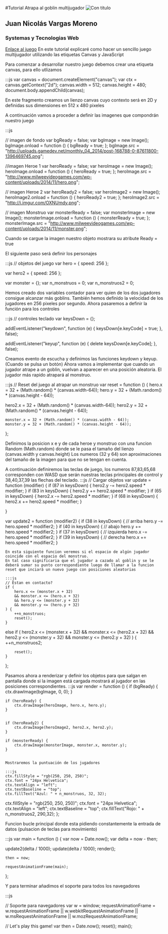 #Tutorial Atrapa al goblin multijugador
![Con titulo](http://i.imgur.com/zyxxxRb.png "Juego")
## Juan Nicolás Vargas Moreno
### Systemas y Tecnologias Web
[Enlace al juego](http://codepen.io/innNNN/pen/rxVPxd "Juego codepen")
En este tutorial explicaré como hacer un sencillo juego multijugador utilizando las etiquetas Canvas y JavaScript

Para comenzar a desarrollar nuestro juego debemos crear una etiqueta canvas, para ello utlizamos 

:::js
var canvas = document.createElement("canvas");
var ctx = canvas.getContext("2d");
canvas.width = 512;
canvas.height = 480;
document.body.appendChild(canvas);

En este fragmento creamos un lienzo canvas cuyo contexto será en 2D y definidas sus dimensiones en 512 x 480 pixeles

A continuación vamos a proceder a definir las imagenes que compondrán nuestro juego

:::js

// imagen de fondo
var bgReady = false;
var bgImage = new Image();
bgImage.onload = function () {
	bgReady = true;
};
bgImage.src = "http://uploads.gamedev.net/monthly_04_2014/post-168788-0-87611800-1396469745.png";

//imagen Heroe 1
var heroReady = false;
var heroImage = new Image();
heroImage.onload = function () {
	heroReady = true;
};
heroImage.src = "http://www.milweevideogames.com/wp-content/uploads/2014/11/hero.png";

// imagen Heroe 2
var heroReady2 = false;
var heroImage2 = new Image();
heroImage2.onload = function () {
	heroReady2 = true;
};
heroImage2.src = "http://i.imgur.com/OXNUmdy.png";

// imagen Monstruo
var monsterReady = false;
var monsterImage = new Image();
monsterImage.onload = function () {
	monsterReady = true;
};
monsterImage.src = "http://www.milweevideogames.com/wp-content/uploads/2014/11/monster.png";


Cuando se cargue la imagen nuestro objeto mostrara su atribute Ready = true

El siguiente paso será definir los personajes

:::js
// objetos del juego
var hero = {
	speed: 256 
};

var hero2 = {
	speed: 256 
};

var monster = {};
var n_monstruos = 0;
var n_monstruos2 = 0;

Hemos creado dos variables contador para ver quien de los dos jugadores consigue alcanzar más goblins.
También hemos definido la velocidad de los jugadores en 256 pixeles por segundo.
Ahora pasaremos a definir la función para los controles

:::js
// controles teclado
var keysDown = {};

addEventListener("keydown", function (e) {
	keysDown[e.keyCode] = true;
}, false);

addEventListener("keyup", function (e) {
	delete keysDown[e.keyCode];
}, false);

Creamos evento de escucha y definimos las funciones keydown y keyup. (Cuando se pulsa un botón)
Ahora vamos a implementar que cuando un jugador atrape a un goblin, vuelvan a aparecer en una posición aleatoria.
El jugador más rapido atrapará al monstruo.

:::js
// Reset del juego al atrapar un monstruo
var reset = function () {
	hero.x = 32 + (Math.random() * (canvas.width-64));
	hero.y = 32 + (Math.random() * (canvas.height - 64));
  
  hero2.x = 32 + (Math.random() * (canvas.width-64));
	hero2.y = 32 + (Math.random() * (canvas.height - 64));

	monster.x = 32 + (Math.random() * (canvas.width - 64));
	monster.y = 32 + (Math.random() * (canvas.height - 64));
};

Definimos la posicion x e y de cada heroe y monstruo con una funcion Random (Math.random) donde se le pasa el tamaño del lienzo
(canvas.width y canvas.height) Los numeros (32 y 64) son aproximaciones del tamaño de la imagen para que no se tengan en cuenta.


A continuación definiremos las teclas de juego, los numeros 87,83,65,68 corresponden con WASD que serán
nuestras teclas principales de control y 38,40,37,39 las flechas del teclado.
:::js
// Cargar objetos
var update = function (modifier) {
	if (87 in keysDown) { 
		hero2.y -= hero2.speed * modifier;
	}
	if (83 in keysDown) {
		hero2.y += hero2.speed * modifier;
	}
	if (65 in keysDown) { 
		hero2.x -= hero2.speed * modifier;
	}
	if (68 in keysDown) { 
		hero2.x += hero2.speed * modifier;
	}
  
}
  
 var update2 = function (modifier2) {
	if (38 in keysDown) { // arriba
		hero.y -= hero.speed * modifier2;
	}
	if (40 in keysDown) { // abajo
		hero.y += hero.speed * modifier2;
	}
	if (37 in keysDown) { // izquierda
		hero.x -= hero.speed * modifier2;
	}
	if (39 in keysDown) { // derecha
		hero.x += hero.speed * modifier2;
	}
	
	En esta siguiente funcion veremos si el espacio de algún jugador coincide con el espacio del monstruo. 
	En tal caso significaria que el jugador a cazado al goblin y se le deberá sumar su punto correspondiente luego de llamar a la funcion
	reset que inciará un nuevo juego con posiciones aleatorias
	
	:::js
	// Estan en contacto?
	if (
		hero.x <= (monster.x + 32)
		&& monster.x <= (hero.x + 32)
		&& hero.y <= (monster.y + 32)
		&& monster.y <= (hero.y + 32)
	) {
		++n_monstruos;
		reset();
	}
  
  else if (
		hero2.x <= (monster.x + 32)
		&& monster.x <= (hero2.x + 32)
		&& hero2.y <= (monster.y + 32)
		&& monster.y <= (hero2.y + 32)
	) {
		++n_monstruos2;

		reset();
	}
};  

Pasamos ahora a renderizar y definir los objetos para que salgan en pantalla donde si la imagen está cargada mostrará al jugador 
en las posiciones correspondientes.
:::js
var render = function () {
	if (bgReady) {
		ctx.drawImage(bgImage, 0, 0);
	}

	if (heroReady) {
		ctx.drawImage(heroImage, hero.x, hero.y);
	}
  
  
	if (heroReady2) {
		ctx.drawImage(heroImage2, hero2.x, hero2.y);
	}

	if (monsterReady) {
		ctx.drawImage(monsterImage, monster.x, monster.y);
	}
	
	
	Mostraremos la puntuación de los jugadores
	
	:::js
	ctx.fillStyle = "rgb(250, 250, 250)";
	ctx.font = "24px Helvetica";
	ctx.textAlign = "left";
	ctx.textBaseline = "top";
	ctx.fillText("Azul: " + n_monstruos, 32, 32);

  
  ctx.fillStyle = "rgb(250, 250, 250)";
	ctx.font = "24px Helvetica";
	ctx.textAlign = "left";
	ctx.textBaseline = "top";
	ctx.fillText("Rojo: " + n_monstruos2, 290,32);
};


Funcion bucle principal donde esta pidiendo constantemente la entrada de datos (pulsacion de teclas para movimiento)


:::js
var main = function () {
	var now = Date.now();
	var delta = now - then;
  
  update2(delta / 1000);
	update(delta / 1000);
	render();

	then = now;

	requestAnimationFrame(main);
};


Y para terminar añadimos el soporte para todos los navegadores


:::js

// Soporte para navegadores
var w = window;
requestAnimationFrame = w.requestAnimationFrame || w.webkitRequestAnimationFrame || w.msRequestAnimationFrame || w.mozRequestAnimationFrame;

// Let's play this game!
var then = Date.now();
reset();
main();



	

